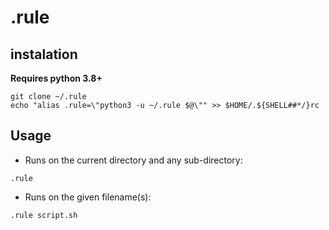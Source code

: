 # .rule

## instalation

**Requires python 3.8+**

```shell
git clone ~/.rule
echo "alias .rule=\"python3 -u ~/.rule $@\"" >> $HOME/.${SHELL##*/}rc
```

## Usage

- Runs on the current directory and any sub-directory:

```shell
.rule
```

- Runs on the given filename(s):

```shell
.rule script.sh
```
